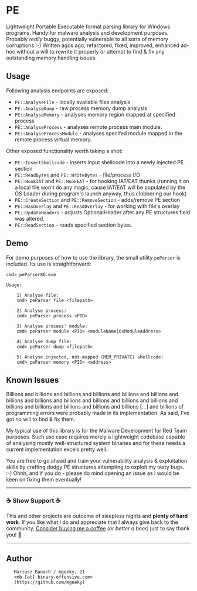 # PE

Lightweight Portable Executable format parsing library for Windows programs. Handy for malware analysis and development purposes.
Probably _really_ buggy, potentially vulnerable to all sorts of memory corruptions :-) 
Written agos ago, refactored, fixed, improved, enhanced ad-hoc without a will to rewrite it properly or attempt to find & fix any outstanding memory handling issues.


## Usage

Following analysis endpoints are exposed:

* `PE::AnalyseFile` - locally available files analysis
* `PE::AnalyseDump` - raw process memory dump analysis
* `PE::AnalyseMemory` - analyses memory region mapped at specified process
* `PE::AnalyseProcess` - analyses remote process main module.
* `PE::AnalyseProcessModule` - analyses specifed module mapped in the remote process virtual memory.

Other exposed functionality worth taking a shot:

* `PE::InsertShellcode` - inserts input shellcode into a newly injected PE section
* `PE::ReadBytes` and `PE::WriteBytes` - file/process I/O
* `PE::HookIAT` and `PE::HookEAT` - for hooking IAT/EAT thunks (running it on a local file won't do any magic, cause IAT/EAT will be populated by the OS Loader during program's launch anyway, thus clobbering our hook)
* `PE::CreateSection` and `PE::RemoveSection` - adds/remove PE section
* `PE::HasOverlay` and `PE::ReadOverlay` - for working with file's overlay
* `PE::UpdateHeaders` - adjusts OptionalHeader after any PE structures field was altered.
* `PE::ReadSection` - reads specified section bytes.


## Demo

For demo purposes of how to use the library, the small utility `peParser` is included.
Its use is straightforward:

```
cmd> peParser86.exe

Usage:

    1) Analyse file:
    cmd> peParser file <filepath>

    2) Analyse process:
    cmd> peParser process <PID>

    3) Analyse process' module:
    cmd> peParser module <PID> <moduleName|0xModuleAddress>

    4) Analyse dump file:
    cmd> peParser dump <filepath>

    5) Analyse injected, not-mapped (MEM_PRIVATE) shellcode:
    cmd> peParser memory <PID> <address>
```

## Known Issues

Billions and billions and billions and billions and billions and billions and billions and billions and billions and billions and billions and billions and billions and billions and billions and billions and billions [...] and billions of programming errors were probably made in its implementation. As said, I've got no will to find & fix them. 

My typical use of this library is for the Malware Development for Red Team purposes. Such use case requires merely a lightweight codebase capable of analysing mostly well-structured system binaries and for these needs a current implementation excels pretty well.

You are free to go ahead and train your vulnerability analysis & exploitation skills by crafting dodgy PE structures attempting to exploit my tasty bugs. :-) Ohhh, and if you do - please do mind opening an issue as I would be keen on fixing them eventually!



---

### ☕ Show Support ☕

This and other projects are outcome of sleepless nights and **plenty of hard work**. If you like what I do and appreciate that I always give back to the community,
[Consider buying me a coffee](https://github.com/sponsors/mgeeky) _(or better a beer)_ just to say thank you! 💪 

---

## Author

```   
   Mariusz Banach / mgeeky, 21
   <mb [at] binary-offensive.com>
   (https://github.com/mgeeky)
```
